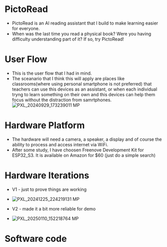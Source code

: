 # PictoRead
* PictoRead is an AI reading assistant that I build to make learning easier for everyone.
* When was the last time you read a physical book? Were you having difficulty understanding part of it? If so, try PictoRead!

# User Flow
* This is the user flow that I had in mind.
* The sceanario that I think this will apply are places like classrooms(where using personal smartphone is not preferred) that teachers can use this devices as an assistant, or when each individual tryng to learn something on their own and this devices can help them focus without the distraction from samrtphones.
![PXL_20240929_173239011 MP](https://github.com/user-attachments/assets/a9c7967c-84fc-441d-8ce7-5f8abed7c8f3)

# Hardware Platform
* The hardware will need a camera, a speaker, a display and of course the ability to process and access internet via WiFi.
* After some study, I have choosen Freenove Development Kit for ESP32_S3. It is available on Amazon for $60 (just do a simple search)

# Hardware Iterations
* V1 - just to prove things are working
* ![PXL_20241225_224219131 MP](https://github.com/user-attachments/assets/0bada86e-96a0-4143-a55c-808c7772801e)

* V2 - made it a bit more reliable for demo
* ![PXL_20250110_152218764 MP](https://github.com/user-attachments/assets/c0d78cb4-6f59-4b78-99cf-f08be13f32d2)

# Software code

